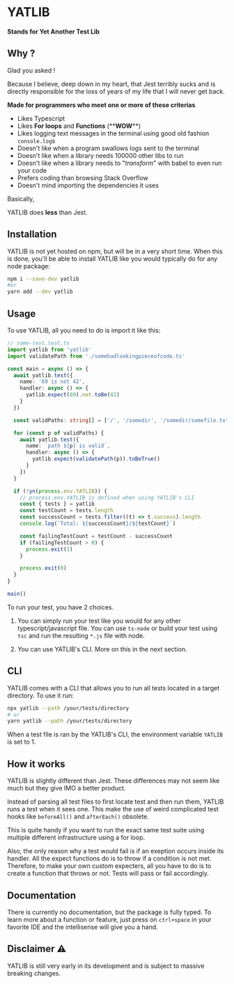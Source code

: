 # YATLIB

**Stands for Yet Another Test Lib**

## Why ?

Glad you asked !

Because I believe, deep down in my heart, that Jest terribly sucks and is directly responsible for the loss of years of my life that I will never get back.

**Made for programmers who meet one or more of these criterias**

- Likes Typescript
- Likes **For loops** and **Functions** (\*\***WOW**\*\*)
- Likes logging text messages in the terminal using good old fashion `console.log`s
- Doesn't like when a program swallows logs sent to the terminal
- Doesn't like when a library needs 100000 other libs to run
- Doesn't like when a library needs to "_transform_" with babel to even run your code
- Prefers coding than browsing Stack Overflow
- Doesn't mind importing the dependencies it uses

Basically,

YATLIB does **less** than Jest.

## Installation

YATLIB is not yet hosted on npm, but will be in a very short time. When this is done, you'll be able to install YATLIB like you would typically do for any node package:

```bash
npm i --save-dev yatlib
#or
yarn add --dev yatlib
```

## Usage

To use YATLIB, all you need to do is import it like this:

```ts
// some-test.test.ts
import yatlib from 'yatlib'
import validatePath from './somebadlookingpieceofcode.ts'

const main = async () => {
  await yatlib.test({
    name: '69 is not 42',
    handler: async () => {
      yatlib.expect(69).not.toBe(42)
    }
  })

  const validPaths: string[] = ['/', '/somedir', '/somedir/somefile.txt']

  for (const p of validPaths) {
    await yatlib.test({
      name: `path ${p} is valid`,
      handler: async () => {
        yatlib.expect(validatePath(p)).toBeTrue()
      }
    })
  }

  if (!yn(process.env.YATLIB)) {
    // process.env.YATLIB is defined when using YATLIB's CLI
    const { tests } = yatlib
    const testCount = tests.length
    const successCount = tests.filter((t) => t.success).length
    console.log(`Total: ${successCount}/${testCount}`)

    const failingTestCount = testCount - successCount
    if (failingTestCount > 0) {
      process.exit(1)
    }

    process.exit(0)
  }
}

main()
```

To run your test, you have 2 choices.

1. You can simply run your test like you would for any other typescript/javascript file. You can use `ts-node` or build your test using `tsc` and run the resulting `*.js` file with node.

2. You can use YATLIB's CLI. More on this in the next section.

## CLI

YATLIB comes with a CLI that allows you to run all tests located in a target directory. To use it run:

```bash
npx yatlib --path /your/tests/directory
# or
yarn yatlib --path /your/tests/directory
```

When a test file is ran by the YATLIB's CLI, the environment variable `YATLIB` is set to 1.

## How it works

YATLIB is slightly different than Jest. These differences may not seem like much but they give IMO a better product.

Instead of parsing all test files to first locate test and then run them, YATLIB runs a test when it sees one. This make the use of weird complicated test hooks like `beforeAll()` and `afterEach()` obsolete.

This is quite handy if you want to run the exact same test suite using multiple different infrastructure using a for loop.

Also, the only reason why a test would fail is if an exeption occurs inside its handler. All the expect functions do is to throw if a condition is not met. Therefore, to make your own custom expecters, all you have to do is to create a function that throws or not. Tests will pass or fail accordingly.

## Documentation

There is currently no documentation, but the package is fully typed. To learn more about a function or feature, just press on `ctrl+space` in your favorite IDE and the intellisense will give you a hand.

## Disclaimer ⚠️

YATLIB is still very early in its development and is subject to massive breaking changes.
